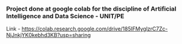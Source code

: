 ### Project done at google colab for the discipline of Artificial Intelligence and Data Science - UNIT/PE
Link - https://colab.research.google.com/drive/185IFMyglzrC7Zc-NjJnkjYK0kebhd3KB?usp=sharing
